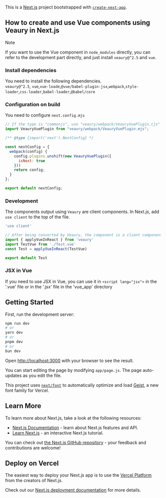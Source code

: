 This is a [Next.js](https://nextjs.org) project bootstrapped with [`create-next-app`](https://nextjs.org/docs/app/api-reference/cli/create-next-app).

## How to create and use Vue components using Veaury in Next.js  
> [!NOTE]
> 
> If you want to use the Vue component in `node_modules` directly, you can refer to the development part directly, and just install `veaury@^2.5` and `vue`.  

### Install dependencies  
You need to install the following dependencies.  
`veaury@^2.5`, `vue`,`vue-loade`,`@vue/babel-plugin-jsx`,`webpack`,`style-loader`,`css-loader`,`babel-loader`,`@babel/core`

### Configuration on build
You need to configure `next.config.mjs`  
```js
// If the type is "commonjs", use "veaury/webpack/VeauryVuePlugin.cjs"
import VeauryVuePlugin from "veaury/webpack/VeauryVuePlugin.mjs";

/** @type {import('next').NextConfig} */

const nextConfig = {
  webpack(config) {
    config.plugins.unshift(new VeauryVuePlugin({
      isNext: true
    }))
    return config;
  }
};

export default nextConfig;
```
### Development  
The components output using `Veaury` are client components. In Next.js, add `use client` to the top of the file.  
```jsx
'use client'

// After being converted by Veaury, the component is a client component
import { applyVueInReact } from 'veaury'
import TestVue from './Test.vue'
const Test = applyVueInReact(TestVue)

export default Test
```
### JSX in Vue
If you need to use JSX in Vue, you can use it in `<script lang="jsx">` in the '.vue' file or in the '.jsx' file in the 'vue_app' directory

## Getting Started

First, run the development server:

```bash
npm run dev
# or
yarn dev
# or
pnpm dev
# or
bun dev
```

Open [http://localhost:3000](http://localhost:3000) with your browser to see the result.

You can start editing the page by modifying `app/page.js`. The page auto-updates as you edit the file.

This project uses [`next/font`](https://nextjs.org/docs/app/building-your-application/optimizing/fonts) to automatically optimize and load [Geist](https://vercel.com/font), a new font family for Vercel.

## Learn More

To learn more about Next.js, take a look at the following resources:

- [Next.js Documentation](https://nextjs.org/docs) - learn about Next.js features and API.
- [Learn Next.js](https://nextjs.org/learn) - an interactive Next.js tutorial.

You can check out [the Next.js GitHub repository](https://github.com/vercel/next.js) - your feedback and contributions are welcome!

## Deploy on Vercel

The easiest way to deploy your Next.js app is to use the [Vercel Platform](https://vercel.com/new?utm_medium=default-template&filter=next.js&utm_source=create-next-app&utm_campaign=create-next-app-readme) from the creators of Next.js.

Check out our [Next.js deployment documentation](https://nextjs.org/docs/app/building-your-application/deploying) for more details.
